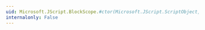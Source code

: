 ```yaml
---
uid: Microsoft.JScript.BlockScope.#ctor(Microsoft.JScript.ScriptObject,System.String,System.Int32)
internalonly: False
---
```

